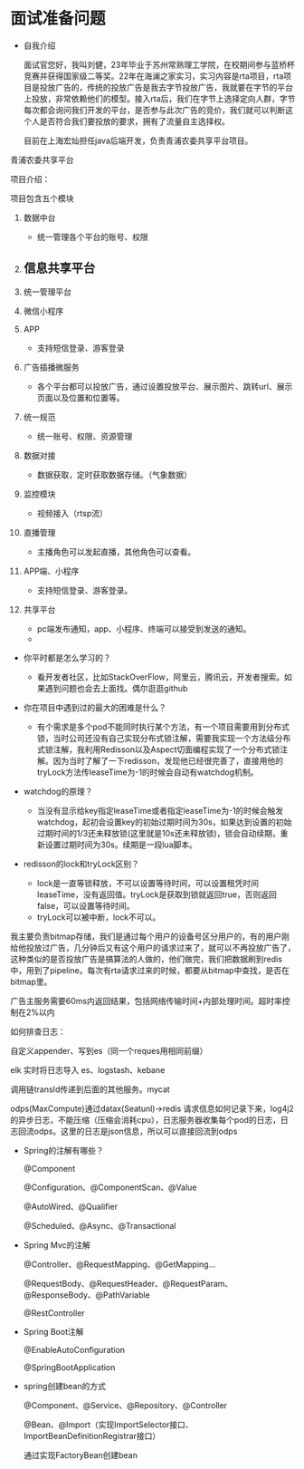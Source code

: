 # 面试准备问题

- 自我介绍
  
  面试官您好，我叫刘健，23年毕业于苏州常熟理工学院，在校期间参与蓝桥杯竞赛并获得国家级二等奖。22年在海澜之家实习，实习内容是rta项目，rta项目是投放广告的，传统的投放广告是我去字节投放广告，我就要在字节的平台上投放，非常依赖他们的模型。接入rta后，我们在字节上选择定向人群，字节每次都会询问我们开发的平台，是否参与此次广告的竞价，我们就可以判断这个人是否符合我们要投放的要求，拥有了流量自主选择权。
  
  目前在上海宏灿担任java后端开发，负责青浦农委共享平台项目。



青浦农委共享平台

项目介绍：

项目包含五个模块

1. 数据中台
   - 统一管理各个平台的账号、权限
2. 信息共享平台
   - 
3. 统一管理平台

4. 微信小程序
5. APP
   - 支持短信登录、游客登录
6. 广告插播微服务
   - 各个平台都可以投放广告，通过设置投放平台、展示图片、跳转url、展示页面以及位置和位置等。



1. 统一规范
   - 统一账号、权限、资源管理
2. 数据对接
   - 数据获取，定时获取数据存储。（气象数据）
3. 监控模块
   - 视频接入（rtsp流）
4. 直播管理
   - 主播角色可以发起直播，其他角色可以查看。
5. APP端、小程序
   - 支持短信登录、游客登录。
6. 共享平台
   - pc端发布通知，app、小程序、终端可以接受到发送的通知。
   - 















- 你平时都是怎么学习的？

  - 看开发者社区，比如StackOverFlow，阿里云，腾讯云，开发者搜索。如果遇到问题也会去上面找。偶尔逛逛github

- 你在项目中遇到过的最大的困难是什么？
  - 有个需求是多个pod不能同时执行某个方法，有一个项目需要用到分布式锁，当时公司还没有自己实现分布式锁注解，需要我实现一个方法级分布式锁注解，我利用Redisson以及Aspect切面编程实现了一个分布式锁注解。因为当时了解了一下redisson，发现他已经很完善了，直接用他的tryLock方法传leaseTime为-1的时候会自动有watchdog机制。

- watchdog的原理？
  - 当没有显示给key指定leaseTime或者指定leaseTime为-1的时候会触发watchdog，起初会设置key的初始过期时间为30s，如果达到设置的初始过期时间的1/3还未释放锁(这里就是10s还未释放锁)，锁会自动续期，重新设置过期时间为30s。续期是一段lua脚本。

- redisson的lock和tryLock区别？
  - lock是一直等锁释放，不可以设置等待时间，可以设置租凭时间leaseTime，没有返回值。tryLock是获取到锁就返回true，否则返回false，可以设置等待时间。
  - tryLock可以被中断，lock不可以。

我主要负责bitmap存储，我们是通过每个用户的设备号区分用户的，有的用户刚给他投放过广告，几分钟后又有这个用户的请求过来了，就可以不再投放广告了，这种类似的是否投放广告是搞算法的人做的，他们做完，我们把数据刷到redis中，用到了pipeline。每次有rta请求过来的时候，都要从bitmap中查找，是否在bitmap里。



广告主服务需要60ms内返回结果，包括网络传输时间+内部处理时间。超时率控制在2%以内



如何排查日志：

自定义appender、写到es（同一个reques用相同前缀）

elk 实时将日志导入 es、logstash、kebane

调用链transId传递到后面的其他服务。mycat





odps(MaxCompute)通过datax(Seatunl)->redis 请求信息如何记录下来，log4j2的异步日志，不能压缩（压缩会消耗cpu），日志服务器收集每个pod的日志，日志回流odps。这里的日志是json信息，所以可以直接回流到odps



- Spring的注解有哪些？

  @Component

  @Configuration、@ComponentScan、@Value

  @AutoWired、@Qualifier

  @Scheduled、@Async、@Transactional

- Spring Mvc的注解

  @Controller、@RequestMapping、@GetMapping...

  @RequestBody、@RequestHeader、@RequestParam、@ResponseBody、@PathVariable

  @RestController

- Spring Boot注解

  @EnableAutoConfiguration

  @SpringBootApplication

- spring创建bean的方式

  @Component、@Service、@Repository、@Controller

  @Bean、@Import（实现ImportSelector接口、ImportBeanDefinitionRegistrar接口）

  通过实现FactoryBean创建bean

